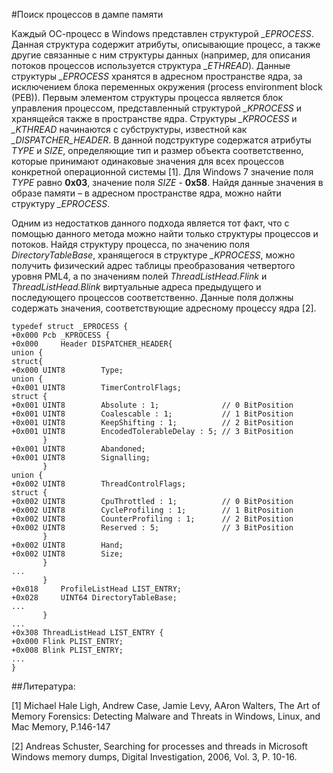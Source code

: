 #Поиск процессов в дампе памяти

Каждый ОС-процесс в Windows представлен структурой *\_EPROCESS*. Данная структура содержит атрибуты, 
описывающие процесс, а также другие связанные с ним структуры данных (например, для описания потоков процессов используется структура *\_ETHREAD*). Данные структуры *\_EPROCESS* хранятся в адресном пространстве ядра, за исключением блока переменных окружения (process environment block (PEB)). Первым элементом структуры процесса является блок управления процессом, представленный структурой *\_KPROCESS* и хранящейся также в пространстве ядра. Структуры *\_KPROCESS* и *\_KTHREAD* начинаются с субструктуры, известной как *\_DISPATCHER\_HEADER*. В данной подструктуре содержатся атрибуты _TYPE_ и _SIZE_, определяющие тип и размер объекта соответственно, которые принимают одинаковые значения для всех процессов конкретной операционной системы [1].
Для Windows 7 значение поля _TYPE_ равно **0x03**, значение поля _SIZE_ - **0x58**. Найдя данные значения в образе памяти – в адресном пространстве ядра, можно найти структуру *\_EPROCESS*.

Одним из недостатков данного подхода является тот факт, что с помощью данного метода можно найти только структуры процессов и потоков. Найдя структуру процесса, по значению поля *DirectoryTableBase*, хранящегося в структуре *\_KPROCESS*, можно получить физический адрес таблицы преобразования четвертого уровня PML4, а по значениям полей *ThreadListHead.Flink* и *ThreadListHead.Blink* виртуальные адреса предыдущего и последующего процессов соответственно. Данные поля должны содержать значения, соответствующие адресному процессу ядра [2].
```
typedef struct _EPROCESS {
+0x000 Pcb _KPROCESS {
+0x000     Header DISPATCHER_HEADER{
union {
struct{
+0x000 UINT8        Type;
union {
+0x001 UINT8        TimerControlFlags;
struct {
+0x001 UINT8        Absolute : 1;              // 0 BitPosition
+0x001 UINT8        Coalescable : 1;           // 1 BitPosition
+0x001 UINT8        KeepShifting : 1;          // 2 BitPosition
+0x001 UINT8        EncodedTolerableDelay : 5; // 3 BitPosition
       }
+0x001 UINT8        Abandoned;
+0x001 UINT8        Signalling;
       }
union {
+0x002 UINT8        ThreadControlFlags;
struct {
+0x002 UINT8        CpuThrottled : 1;          // 0 BitPosition
+0x002 UINT8        CycleProfiling : 1;        // 1 BitPosition
+0x002 UINT8        CounterProfiling : 1;      // 2 BitPosition
+0x002 UINT8        Reserved : 5;              // 3 BitPosition
       }
+0x002 UINT8        Hand;
+0x002 UINT8        Size;
       }
...
       }
+0x018     ProfileListHead LIST_ENTRY;
+0x028     UINT64 DirectoryTableBase;
...
       }
...
+0x308 ThreadListHead LIST_ENTRY {
+0x000 Flink PLIST_ENTRY; 
+0x008 Blink PLIST_ENTRY;
...
}
```
##Литература:



[1] Michael Hale Ligh, Andrew Case, Jamie Levy, AAron Walters, The Art of Memory Forensics: Detecting Malware and Threats in Windows,
 Linux, and Mac Memory, P.146-147



[2] Andreas Schuster, Searching for processes and threads in Microsoft Windows memory dumps, Digital Investigation, 2006, 
Vol. 3, P. 10-16.



